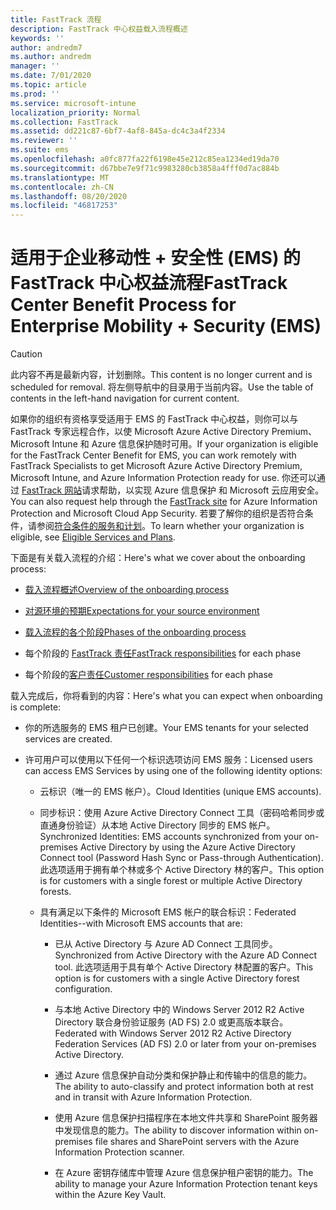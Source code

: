 ```yaml
---
title: FastTrack 流程
description: FastTrack 中心权益载入流程概述
keywords: ''
author: andredm7
ms.author: andredm
manager: ''
ms.date: 7/01/2020
ms.topic: article
ms.prod: ''
ms.service: microsoft-intune
localization_priority: Normal
ms.collection: FastTrack
ms.assetid: dd221c87-6bf7-4af8-845a-dc4c3a4f2334
ms.reviewer: ''
ms.suite: ems
ms.openlocfilehash: a0fc877fa22f6198e45e212c85ea1234ed19da70
ms.sourcegitcommit: d67bbe7e9f71c9983280cb3858a4fff0d7ac884b
ms.translationtype: MT
ms.contentlocale: zh-CN
ms.lasthandoff: 08/20/2020
ms.locfileid: "46817253"
---
```

# <a name="fasttrack-center-benefit-process-for-enterprise-mobility--security-ems"></a><span data-ttu-id="2ac10-103">适用于企业移动性 + 安全性 (EMS) 的 FastTrack 中心权益流程</span><span class="sxs-lookup"><span data-stu-id="2ac10-103">FastTrack Center Benefit Process for Enterprise Mobility + Security (EMS)</span></span>

> [!CAUTION]
> <span data-ttu-id="2ac10-104">此内容不再是最新内容，计划删除。</span><span class="sxs-lookup"><span data-stu-id="2ac10-104">This content is no longer current and is scheduled for removal.</span></span> <span data-ttu-id="2ac10-105">将左侧导航中的目录用于当前内容。</span><span class="sxs-lookup"><span data-stu-id="2ac10-105">Use the table of contents in the left-hand navigation for current content.</span></span>

<span data-ttu-id="2ac10-106">如果你的组织有资格享受适用于 EMS 的 FastTrack 中心权益，则你可以与 FastTrack 专家远程合作，以使 Microsoft Azure Active Directory Premium、Microsoft Intune 和 Azure 信息保护随时可用。</span><span class="sxs-lookup"><span data-stu-id="2ac10-106">If your organization is eligible for the FastTrack Center Benefit for EMS, you can work remotely with FastTrack Specialists to get Microsoft Azure Active Directory Premium, Microsoft Intune, and Azure Information Protection ready for use.</span></span> <span data-ttu-id="2ac10-107">你还可以通过 [FastTrack 网站](https://www.microsoft.com/fasttrack/microsoft-365/ems)请求帮助，以实现 Azure 信息保护 和 Microsoft 云应用安全。</span><span class="sxs-lookup"><span data-stu-id="2ac10-107">You can also request help through the [FastTrack site](https://www.microsoft.com/fasttrack/microsoft-365/ems) for Azure Information Protection and Microsoft Cloud App Security.</span></span> <span data-ttu-id="2ac10-108">若要了解你的组织是否符合条件，请参阅[符合条件的服务和计划](M365-eligible-services-and-plans.md)。</span><span class="sxs-lookup"><span data-stu-id="2ac10-108">To learn whether your organization is eligible, see [Eligible Services and Plans](M365-eligible-services-and-plans.md).</span></span>


<span data-ttu-id="2ac10-109">下面是有关载入流程的介绍：</span><span class="sxs-lookup"><span data-stu-id="2ac10-109">Here's what we cover about the onboarding process:</span></span>

-   [<span data-ttu-id="2ac10-110">载入流程概述</span><span class="sxs-lookup"><span data-stu-id="2ac10-110">Overview of the onboarding process</span></span>](EMS-fasttrack-benefit-overview.md)

-   [<span data-ttu-id="2ac10-111">对源环境的预期</span><span class="sxs-lookup"><span data-stu-id="2ac10-111">Expectations for your source environment</span></span>](EMS-source-environment-expectations.md)

-   [<span data-ttu-id="2ac10-112">载入流程的各个阶段</span><span class="sxs-lookup"><span data-stu-id="2ac10-112">Phases of the onboarding process</span></span>](EMS-onboarding-phases.md)

-   <span data-ttu-id="2ac10-113">每个阶段的 [FastTrack 责任](EMS-fasttrack-responsibilities.md)</span><span class="sxs-lookup"><span data-stu-id="2ac10-113">[FastTrack responsibilities](EMS-fasttrack-responsibilities.md) for each phase</span></span>

-   <span data-ttu-id="2ac10-114">每个阶段的[客户责任](EMS-your-responsibilities.md)</span><span class="sxs-lookup"><span data-stu-id="2ac10-114">[Customer responsibilities](EMS-your-responsibilities.md) for each phase</span></span>

<span data-ttu-id="2ac10-115">载入完成后，你将看到的内容：</span><span class="sxs-lookup"><span data-stu-id="2ac10-115">Here's what you can expect when onboarding is complete:</span></span>

-   <span data-ttu-id="2ac10-116">你的所选服务的 EMS 租户已创建。</span><span class="sxs-lookup"><span data-stu-id="2ac10-116">Your EMS tenants for your selected services are created.</span></span>

-   <span data-ttu-id="2ac10-117">许可用户可以使用以下任何一个标识选项访问 EMS 服务：</span><span class="sxs-lookup"><span data-stu-id="2ac10-117">Licensed users can access EMS Services by using one of the following identity options:</span></span>

    -   <span data-ttu-id="2ac10-118">云标识（唯一的 EMS 帐户）。</span><span class="sxs-lookup"><span data-stu-id="2ac10-118">Cloud Identities (unique EMS accounts).</span></span>

    -   <span data-ttu-id="2ac10-119">同步标识：使用 Azure Active Directory Connect 工具（密码哈希同步或直通身份验证）从本地 Active Directory 同步的 EMS 帐户。</span><span class="sxs-lookup"><span data-stu-id="2ac10-119">Synchronized Identities: EMS accounts synchronized from your on-premises Active Directory by using the Azure Active Directory Connect tool (Password Hash Sync or Pass-through Authentication).</span></span> <span data-ttu-id="2ac10-120">此选项适用于拥有单个林或多个 Active Directory 林的客户。</span><span class="sxs-lookup"><span data-stu-id="2ac10-120">This option is for customers with a single forest or multiple Active Directory forests.</span></span>

    -   <span data-ttu-id="2ac10-121">具有满足以下条件的 Microsoft EMS 帐户的联合标识：</span><span class="sxs-lookup"><span data-stu-id="2ac10-121">Federated Identities--with Microsoft EMS accounts that are:</span></span>

        -   <span data-ttu-id="2ac10-122">已从 Active Directory 与 Azure AD Connect 工具同步。</span><span class="sxs-lookup"><span data-stu-id="2ac10-122">Synchronized from Active Directory with the Azure AD Connect tool.</span></span> <span data-ttu-id="2ac10-123">此选项适用于具有单个 Active Directory 林配置的客户。</span><span class="sxs-lookup"><span data-stu-id="2ac10-123">This option is for customers with a single Active Directory forest configuration.</span></span>

        -   <span data-ttu-id="2ac10-124">与本地 Active Directory 中的 Windows Server 2012 R2 Active Directory 联合身份验证服务 (AD FS) 2.0 或更高版本联合。</span><span class="sxs-lookup"><span data-stu-id="2ac10-124">Federated with Windows Server 2012 R2 Active Directory Federation Services (AD FS) 2.0 or later from your on-premises Active Directory.</span></span>

        -   <span data-ttu-id="2ac10-125">通过 Azure 信息保护自动分类和保护静止和传输中的信息的能力。</span><span class="sxs-lookup"><span data-stu-id="2ac10-125">The ability to auto-classify and protect information both at rest and in transit with Azure Information Protection.</span></span> 

        -   <span data-ttu-id="2ac10-126">使用 Azure 信息保护扫描程序在本地文件共享和 SharePoint 服务器中发现信息的能力。</span><span class="sxs-lookup"><span data-stu-id="2ac10-126">The ability to discover information within on-premises file shares and SharePoint servers with the Azure Information Protection scanner.</span></span> 

        -   <span data-ttu-id="2ac10-127">在 Azure 密钥存储库中管理 Azure 信息保护租户密钥的能力。</span><span class="sxs-lookup"><span data-stu-id="2ac10-127">The ability to manage your Azure Information Protection tenant keys within the Azure Key Vault.</span></span> 

